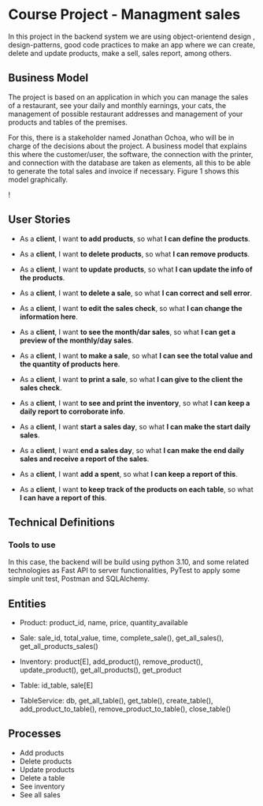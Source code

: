 # Course Project - Managment sales

In this project in the backend system we are using object-orientend design , design-patterns, good code practices to make an app where we can create, delete and update products, make a sell, sales report, among others.

## Business Model 

The project is based on an application in which you can manage the sales of a restaurant, see your daily and monthly earnings, your cats, the management of possible restaurant addresses and management of your products and tables of the premises. 

For this, there is a stakeholder named Jonathan Ochoa, who will be in charge of the decisions about the project. A business model that explains this where the customer/user, the software, the connection with the printer, and connection with the database are taken as elements, all this to be able to generate the total sales and invoice if necessary. 
Figure 1 shows this model graphically.

!

## User Stories

- As a __client__, I want __to add products__, so what __I can define the products__.

- As a __client__, I want __to delete products__, so what __I can remove products__.

- As a __client__, I want __to update products__, so what __I can update the info of the  products__.

- As a __client__, I want __to delete a sale__, so what __I can correct and sell error__.

- As a __client__, I want __to edit the sales check__, so what __I can change the information here__.

- As a __client__, I want __to see the month/dar sales__, so what __I can get a preview of the monthly/day sales__.

- As a __client__, I want __to make a sale__, so what __I can see the total value and the quantity of products here__.

- As a __client__, I want __to print a sale__, so what __I can give to the client the sales check__.

- As a __client__, I want __to see and print the inventory__, so what __I can keep a daily report to corroborate info__.

- As a __client__, I want __start a sales day__, so what __I can make the start daily sales__.

- As a __client__, I want __end a sales day__, so what __I can make the end daily sales and receive a report of the sales__.

- As a __client__, I want __add a spent__, so what __I can keep a report of this__.

- As a __client__, I want __to keep track of the products on each table__, so what __I can have a report of this__.

## Technical Definitions

### Tools to use

In this case, the backend will be build using python 3.10, and some related technologies as Fast API to server functionalities, PyTest to apply some simple unit test, Postman and SQLAlchemy.

## Entities



- Product: product_id, name, price, quantity_available

- Sale: sale_id, total_value, time, complete_sale(), get_all_sales(), get_all_products_sales()

- Inventory: product[E], add_product(), remove_product(), update_product(), get_all_products(), get_product

- Table: id_table, sale[E]

- TableService: db, get_all_table(), get_table(), create_table(), add_product_to_table(), remove_product_to_table(), close_table()

## Processes

- Add products
- Delete products
- Update products
- Delete a table
- See inventory
- See all sales






